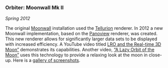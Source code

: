 ### Orbiter: Moonwall Mk II

*Spring 2012*

The original [Moonwall][moonwall-adler] installation used the [Tellurion][] renderer. In 2012 a new Moonwall implementation, based on the [Panoview][] renderer, was created. This new renderer allows for significantly larger data sets to be displayed with increased efficiency. A YouTube video titled [LRO and the Real-time 3D Moon&rdquo;][youtube1] demonstrates its capabilities. Another video, [&ldquo;A Lazy Orbit of the Moon&rdquo;][youtube2] uses this technology to provide a relaxing look at the moon in close-up. Here is a [gallery of screenshots][gallery].

[moonwall-adler]: installations.html#moonwall-adler
[tellurion]:      #tellurion
[panoview]:       #panoview
[youtube1]:       http://www.youtube.com/watch?v=OPJDxEkmjJo
[youtube2]:       http://www.youtube.com/watch?v=Km9_RMPdwR8
[gallery]:        https://plus.google.com/u/0/photos/107083066122089149035/albums/5722119473369376705
